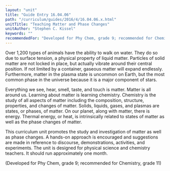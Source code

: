 ```yaml
---
layout: "unit"
title: "Guide Entry 16.04.06"
path: "/curriculum/guides/2016/4/16.04.06.x.html"
unitTitle: "Teaching Matter and Phase Changes"
unitAuthor: "Stephen C. Kissel"
keywords: ""
recommendedFor: "Developed for Phy Chem, grade 9; recommended for Chemistry, grade 11"
---
```

<main>
<p>
Over 1,200 types of animals have the ability to walk on water. They do so due to surface tension, a physical property of liquid matter. Particles of solid matter are not locked in place, but actually vibrate around their central position. If not limited by a container, gaseous matter will expand endlessly. Furthermore, matter in the plasma state is uncommon on Earth, but the most common phase in the universe because it is a major component of stars.
</p>
<p>
Everything we see, hear, smell, taste, and touch is matter. Matter is all around us. Learning about matter is learning chemistry. Chemistry is the study of all aspects of matter including the composition, structure, properties, and changes of matter. Solids, liquids, gases, and plasmas are states, or phases, of matter. On our planet, along with matter, there is energy. Thermal energy, or heat, is intrinsically related to states of matter as well as the phase changes of matter.
</p>
<p>
This curriculum unit promotes the study and investigation of matter as well as phase changes. A hands-on approach is encouraged and suggestions are made in reference to discourse, demonstrations, activities, and experiments. The unit is designed for physical science and chemistry teachers. It should run approximately one month.
</p>
<p>
(Developed for Phy Chem, grade 9; recommended for Chemistry, grade 11)
</p>
</main>